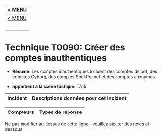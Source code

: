|[< MENU](../README.md)|
|---|
|[< MENU](../../README.md)|
|---|
# Technique T0090: Créer des comptes inauthentiques

* **Résumé**: Les comptes inauthentiques incluent des comptes de bot, des comptes Cyborg, des comptes SockPuppet et des comptes anonymes.

* **appartient à la scène tactique**: TA15


|Incident |Descriptions données pour cet incident |
|-------- |-------------------- |



|Compteurs |Types de réponse |
|-------- |-------------- |


Ne pas modifier au-dessus de cette ligne - veuillez ajouter des notes ci-dessous